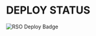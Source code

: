 # DEPLOY STATUS
![RSO Deploy Badge](https://github.com/d2avids/rso/actions/workflows/main.yml/badge.svg)